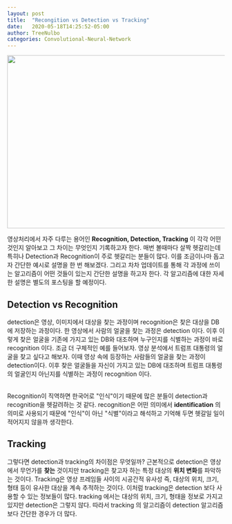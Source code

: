 ```yaml
---
layout: post
title:  "Recongition vs Detection vs Tracking"
date:   2020-05-18T14:25:52-05:00
author: TreeNulbo
categories: Convolutional-Neural-Network
---
```


<div align="center">
  <img src="https://user-images.githubusercontent.com/38775259/84569441-8c28d100-adc1-11ea-84da-27ef0ee4a9b7.jpg" width="600", height="400"></img>
</div>

영상처리에서 자주 다루는 용어인 **Recognition, Detection, Tracking** 이 각각 어떤 것인지 알아보고
그 차이는 무엇인지 기록하고자 한다. 매번 볼때마다 살짝 헷갈리는데 특히나 Detection과 Recognition이 주로 헷갈리는 분들이 많다.
이를 조금이나마 돕고자 간단한 예시로 설명을 한 번 해보겠다. 
그리고 차차 업데이트를 통해 각 과정에 쓰이는 알고리즘이 어떤 것들이 있는지 간단한
설명을 하고자 한다. 각 알고리즘에 대한 자세한 설명은 별도의 포스팅을 할 예정이다. 

## Detection vs Recognition
detection은 영상, 이미지에서 대상을 찾는 과정이며 recognition은 찾은 대상을 DB에 저장하는 과정이다.
한 영상에서 사람의 얼굴을 찾는 과정은 detection 이다. 이후 이렇게 찾은 얼굴을 기존에 가지고 있는
DB와 대조하며 누구인지를 식별하는 과정이 바로 recognition 이다.
조금 더 구체적인 예를 들어보자. 영상 분석에서 트럼프 대통령의 얼굴을 찾고 싶다고 해보자. 이때 영상 속에
등장하는 사람들의 얼굴을 찾는 과정이 detection이다. 이후 찾은 얼굴들을 자신이 가지고 있는 DB에 대조하며
트럼프 대통령의 얼굴인지 아닌지를 식별하는 과정이 recognition 이다. <br><br>

Recognition이 직역하면 한국어로 "인식"이기 때문에 많은 분들이 detection과 recognition을 헷갈려하는 것 같다. 
recognition은 어떤 의미에서 **identification** 의 의미로 사용되기 때문에 "인식"이 아닌 "식별"이라고 해석하고
기억해 두면 헷갈일 일이 적어지지 않을까 생각한다.

## Tracking
그렇다면 detection과 tracking의 차이점은 무엇일까? 근본적으로 detection은 영상에서 무언가를 **찾는** 것이지만 tracking은
찾고자 하는 특정 대상의 **위치 변화**를 파악하는 것이다. Tracking은 영상 프레임들 사이의 시공간적 유사성 즉, 대상의 위치, 크기, 형태 등이 유사한 대상을 계속 추적하는 것이다. 이처럼 tracking은 detection 보다 사용할 수 있는 정보들이 많다. tracking 에서는
대상의 위치, 크기, 형태을 정보로 가지고 있지만 detection은 그렇지 않다. 따라서 tracking 의 알고리즘이 detection 알고리즘 보다
간단한 경우가 더 많다. 
